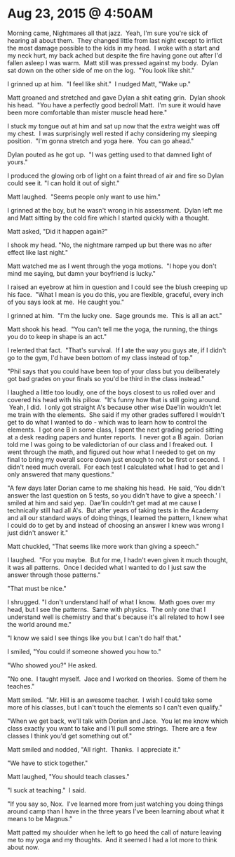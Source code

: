 # Aug 23, 2015 @ 4:50AM

Morning came, Nightmares all that jazz.  Yeah, I'm sure you're sick of hearing all about them.  They changed little from last night except to inflict the most damage possible to the kids in my head.  I woke with a start and my neck hurt, my back ached but despite the fire having gone out after I'd fallen asleep I was warm.  Matt still was pressed against my body.  Dylan sat down on the other side of me on the log.  "You look like shit."

I grinned up at him.  "I feel like shit."  I nudged Matt, "Wake up."  

Matt groaned and stretched and gave Dylan a shit eating grin.  Dylan shook his head.  "You have a perfectly good bedroll Matt.  I'm sure it would have been more comfortable than mister muscle head here."

I stuck my tongue out at him and sat up now that the extra weight was off my chest.  I was surprisingly well rested if achy considering my sleeping position.  "I'm gonna stretch and yoga here.  You can go ahead." 

Dylan pouted as he got up.  "I was getting used to that damned light of yours."

I produced the glowing orb of light on a faint thread of air and fire so Dylan could see it. "I can hold it out of sight."

Matt laughed.  "Seems people only want to use him."

I grinned at the boy, but he wasn't wrong in his assessment.  Dylan left me and Matt sitting by the cold fire which I started quickly with a thought.  

Matt asked, "Did it happen again?"

I shook my head. "No, the nightmare ramped up but there was no after effect like last night."

Matt watched me as I went through the yoga motions.  "I hope you don't mind me saying, but damn your boyfriend is lucky."

I raised an eyebrow at him in question and I could see the blush creeping up his face.  "What I mean is you do this, you are flexible, graceful, every inch of you says look at me.  He caught you."

I grinned at him.  "I'm the lucky one.  Sage grounds me.  This is all an act."

Matt shook his head.  "You can't tell me the yoga, the running, the things you do to keep in shape is an act."

I relented that fact.  "That's survival.  If I ate the way you guys ate, if I didn't go to the gym, I'd have been bottom of my class instead of top."

"Phil says that you could have been top of your class but you deliberately got bad grades on your finals so you'd be third in the class instead." 

I laughed a little too loudly, one of the boys closest to us rolled over and covered his head with his pillow.  "It's funny how that is still going around.  Yeah, I did.  I only got straight A's because other wise Dae'lin wouldn't let me train with the elements.  She said if my other grades suffered I wouldn't get to do what I wanted to do - which was to learn how to control the elements.  I got one B in some class, I spent the next grading period sitting at a desk reading papers and hunter reports.  I never got a B again.  Dorian told me I was going to be valedictorian of our class and I freaked out.  I went through the math, and figured out how what I needed to get on my final to bring my overall score down just enough to not be first or second.  I didn't need much overall.  For each test I calculated what I had to get and I only answered that many questions."

"A few days later Dorian came to me shaking his head.  He said, ‘You didn't answer the last question on 5 tests, so you didn't have to give a speech.' I smiled at him and said yep.  Dae'lin couldn't get mad at me cause I technically still had all A's.  But after years of taking tests in the Academy and all our standard ways of doing things, I learned the pattern, I knew what I could do to get by and instead of choosing an answer I knew was wrong I just didn't answer it."

Matt chuckled, "That seems like more work than giving a speech."

I laughed.  "For you maybe.  But for me, I hadn't even given it much thought, it was all patterns.  Once I decided what I wanted to do I just saw the answer through those patterns."

"That must be nice."

I shrugged. "I don't understand half of what I know.  Math goes over my head, but I see the patterns.  Same with physics.  The only one that I understand well is chemistry and that's because it's all related to how I see the world around me."

"I know we said I see things like you but I can't do half that."

I smiled, "You could if someone showed you how to."

"Who showed you?" He asked.

"No one.  I taught myself.  Jace and I worked on theories.  Some of them he teaches."

Matt smiled.  "Mr. Hill is an awesome teacher.  I wish I could take some more of his classes, but I can't touch the elements so I can't even qualify."

"When we get back, we'll talk with Dorian and Jace.  You let me know which class exactly you want to take and I'll pull some strings.  There are a few classes I think you'd get something out of."

Matt smiled and nodded, "All right.  Thanks.  I appreciate it."

"We have to stick together."

Matt laughed, "You should teach classes."

"I suck at teaching."  I said.

"If you say so, Nox.  I've learned more from just watching you doing things around camp than I have in the three years I've been learning about what it means to be Magnus."

Matt patted my shoulder when he left to go heed the call of nature leaving me to my yoga and my thoughts.  And it seemed I had a lot more to think about now.

